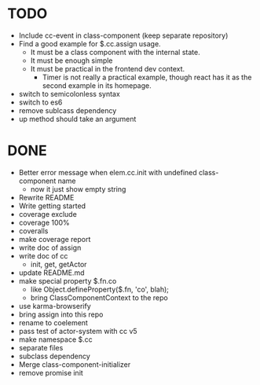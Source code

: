 # TODO
- Include cc-event in class-component (keep separate repository)
- Find a good example for $.cc.assign usage.
  - It must be a class component with the internal state.
  - It must be enough simple
  - It must be practical in the frontend dev context.
    - Timer is not really a practical example, though react has it as the second example in its homepage.
- switch to semicolonless syntax
- switch to es6
- remove sublcass dependency
- up method should take an argument


# DONE
- Better error message when elem.cc.init with undefined class-component name
  - now it just show empty string
- Rewrite README
- Write getting started
- coverage exclude
- coverage 100%
- coveralls
- make coverage report
- write doc of assign
- write doc of cc
  - init, get, getActor
- update README.md
- make special property $.fn.co
  - like Object.defineProperty($.fn, 'co', blah);
  - bring ClassComponentContext to the repo
- use karma-browserify
- bring assign into this repo
- rename to coelement
- pass test of actor-system with cc v5
- make namespace $.cc
- separate files
- subclass dependency
- Merge class-component-initializer
- remove promise init
